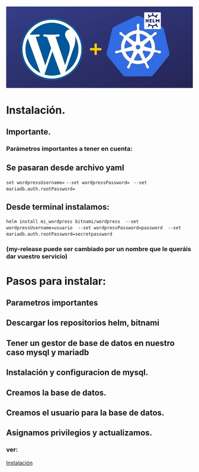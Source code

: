  
![img](https://github.com/abarcajoel/Proyecto-Helm-Joel/blob/main/img/wo_helm.jpg)

# Instalación.
## Importante.
### Parámetros importantes  a tener en cuenta:
## Se pasaran desde archivo yaml
`set wordpressUsername=`
  `--set wordpressPassword= `
  `--set mariadb.auth.rootPassword=`
## Desde terminal instalamos:
`helm install mi_wordpress bitnami/wordpress 
--set wordpressUsername=usuario 
  --set wordpressPassword=password 
  --set mariadb.auth.rootPassword=secretpassword` 
### (my-release puede ser cambiado por un nombre que le queráis dar vuestro servicio)

# Pasos para instalar:
## Parametros importantes
## Descargar los repositorios helm, bitnami 
## Tener un gestor de base de datos en nuestro caso mysql y mariadb
## Instalación y configuracion de mysql.
## Creamos la base de datos.
## Creamos el usuario para la base de datos.
## Asignamos privilegios y actualizamos.




### ver:
[Instalación ](https://www.digitalocean.com/community/tutorials/how-to-set-up-wordpress-with-mysql-on-kubernetes-using-helm-es)
